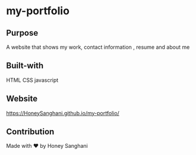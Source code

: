 # my-portfolio

## Purpose
A website that shows my work, contact information , resume and about me

## Built-with
HTML
CSS
javascript

## Website
https://HoneySanghani.github.io/my-portfolio/
## Contribution
Made with ❤️ by Honey Sanghani
